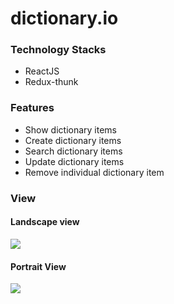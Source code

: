 # dictionary.io

### Technology Stacks
- ReactJS
- Redux-thunk

### Features
- Show dictionary items
- Create dictionary items
- Search dictionary items
- Update dictionary items
- Remove individual dictionary item

### View
#### Landscape view
<img src="https://s3.ap-northeast-2.amazonaws.com/devmaya.shop/static/%E1%84%89%E1%85%B3%E1%84%8F%E1%85%B3%E1%84%85%E1%85%B5%E1%86%AB%E1%84%89%E1%85%A3%E1%86%BA+2022-02-16+%E1%84%8B%E1%85%A9%E1%84%92%E1%85%AE+12.24.30.png"/>

#### Portrait View
<img src="https://s3.ap-northeast-2.amazonaws.com/devmaya.shop/static/%E1%84%89%E1%85%B3%E1%84%8F%E1%85%B3%E1%84%85%E1%85%B5%E1%86%AB%E1%84%89%E1%85%A3%E1%86%BA+2022-02-16+%E1%84%8B%E1%85%A9%E1%84%92%E1%85%AE+12.24.51.png"/>
